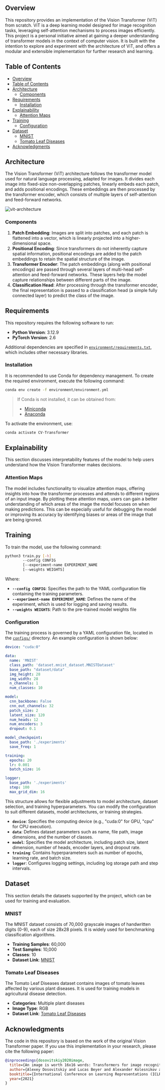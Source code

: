 ## Overview
This repository provides an implementation of the Vision Transformer (ViT) from scratch. ViT is a deep learning model designed for image recognition tasks, leveraging self-attention mechanisms to process images efficiently. This project is a personal initiative aimed at gaining a deeper understanding of transformer models in the context of computer vision. It is built with the intention to explore and experiment with the architecture of ViT, and offers a modular and extensible implementation for further research and learning.

## Table of Contents
- [Overview](#overview)
- [Table of Contents](#table-of-contents)
- [Architecture](#architecture)
  - [Components](#components)
- [Requirements](#requirements)
  - [Installation](#installation)
- [Explainability](#explainability)
  - [Attention Maps](#attention-maps)
- [Training](#training)
  - [Configuration](#configuration)
- [Dataset](#dataset)
  - [MNIST](#mnist)
  - [Tomato Leaf Diseases](#tomato-leaf-diseases)
- [Acknowledgments](#acknowledgments)

## Architecture

The Vision Transformer (ViT) architecture follows the transformer model used for natural language processing, adapted for images. It divides each image into fixed-size non-overlapping patches, linearly embeds each patch, and adds positional encodings. These embeddings are then processed by the transformer encoder, which consists of multiple layers of self-attention and feed-forward networks.

![vit-architecture](documentation/imgs/vit-architecture.png)

### Components

1. **Patch Embedding**: Images are split into patches, and each patch is flattened into a vector, which is linearly projected into a higher-dimensional space. 
2. **Positional Encoding**: Since transformers do not inherently capture spatial information, positional encodings are added to the patch embeddings to retain the spatial structure of the image.
3. **Transformer Encoder**: The patch embeddings (along with positional encodings) are passed through several layers of multi-head self-attention and feed-forward networks. These layers help the model capture relationships between different parts of the image.
4. **Classification Head**: After processing through the transformer encoder, the final representation is passed to a classification head (a simple fully connected layer) to predict the class of the image.

## Requirements
This repository requires the following software to run:
- **Python Version**: 3.12.9
- **PyTorch Version**: 2.6

Additional dependencies are specified in [`environment/requirements.txt`](environment/requirements.txt), which includes other necessary libraries.

### Installation
It is recommended to use Conda for dependency management. To create the required environment, execute the following command:

```sh
conda env create -f environment/environment.yml
```

> If Conda is not installed, it can be obtained from:
> - [Miniconda](https://docs.conda.io/en/latest/miniconda.html)
> - [Anaconda](https://www.anaconda.com/)

To activate the environment, use:

```sh
conda activate CV-Transformer
```

## Explainability

This section discusses interpretability features of the model to help users understand how the Vision Transformer makes decisions.

### Attention Maps
The model includes functionality to visualize attention maps, offering insights into how the transformer processes and attends to different regions of an input image. By plotting these attention maps, users can gain a better understanding of which areas of the image the model focuses on when making predictions. This can be especially useful for debugging the model or improving its accuracy by identifying biases or areas of the image that are being ignored.

## Training
To train the model, use the following command:

```sh
python3 train.py [-h] 
        --config CONFIG
        [--experiment-name EXPERIMENT_NAME
        [--weights WEIGHTS]
```

Where:
- **`--config CONFIG`**: Specifies the path to the YAML configuration file containing the training parameters.
- **`--experiment-name EXPERIMENT_NAME`**: Defines the name of the experiment, which is used for logging and saving results.
- **`--weights WEIGHTS`**: Path to the pre-trained model weights file

### Configuration
The training process is governed by a YAML configuration file, located in the [`configs/`](configs/) directory. An example configuration is shown below:

```yaml
device: "cuda:0"

data:
  name: 'MNIST'
  class_path: 'dataset.mnist_dataset.MNISTDataset'
  base_path: "dataset/data"
  img_height: 28
  img_width: 28
  n_channels: 1
  num_classes: 10

model:
  cnn_backbone: False
  cnn_out_channels: 32
  patch_size: 2
  latent_size: 120
  num_heads: 12
  num_encoders: 3
  dropout: 0.1

model_checkpoint:
  base_path: './experiments'
  save_freq: 1

training:
  epochs: 20
  lr: 0.001
  batch_size: 16

logger:
  base_path: './experiments'
  step: 100
  max_grid_dim: 16
```

This structure allows for flexible adjustments to model architecture, dataset selection, and training hyperparameters. You can modify the configuration to suit different datasets, model architectures, or training strategies.

- **`device`**: Specifies the computing device (e.g., "cuda:0" for GPU, "cpu" for CPU execution).
- **`data`**: Defines dataset parameters such as name, file path, image dimensions, and the number of classes.
- **`model`**: Specifies the model architecture, including patch size, latent dimension, number of heads, encoder layers, and dropout rate.
- **`training`**: Contains hyperparameters such as number of epochs, learning rate, and batch size.
- **`logger`**: Configures logging settings, including log storage path and step intervals.

## Dataset

This section details the datasets supported by the project, which can be used for training and evaluation.

### MNIST
The MNIST dataset consists of 70,000 grayscale images of handwritten digits (0-9), each of size 28x28 pixels. It is widely used for benchmarking classification algorithms.

- **Training Samples**: 60,000
- **Test Samples**: 10,000
- **Classes**: 10
- **Dataset Link**: [MNIST](http://yann.lecun.com/exdb/mnist/)

### Tomato Leaf Diseases
The Tomato Leaf Diseases dataset contains images of tomato leaves affected by various plant diseases. It is used for training models in agricultural disease detection.

- **Categories**: Multiple plant diseases
- **Image Type**: RGB
- **Dataset Link**: [Tomato Leaf Diseases](https://www.kaggle.com/datasets/kaustubhb999/tomatoleaf/data)

## Acknowledgments

The code in this repository is based on the work of the original Vision Transformer paper. If you use this implementation in your research, please cite the following paper:

```bibtex
@inproceedings{dosovitskiy2020image,
  title={An image is worth 16x16 words: Transformers for image recognition at scale},
  author={Alexey Dosovitskiy and Lucas Beyer and Alexander Kolesnikov and Dirk Weissenborn and Xiaohua Zhai and Thomas Unterthiner and Mostafa Dehghani and Matthias Minderer and Georg Heigold and Sylvain Gelly and Jakob Uszkoreit and Neil Houlsby},
  booktitle={International Conference on Learning Representations (ICLR)},
  year={2021}
}
```